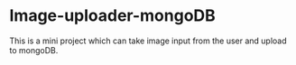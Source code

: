 # Image-uploader-mongoDB
This is a mini project which can take image input from the user and upload to mongoDB.
